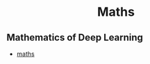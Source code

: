 <div align="center">
	<h1> Maths</h1>
</div>



<h2> Mathematics of Deep Learning</h2>

* [maths](https://github.com/joanbruna/MathsDL-spring18.git)

